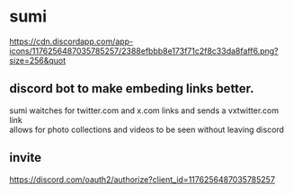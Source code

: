 # sumi
https://cdn.discordapp.com/app-icons/1176256487035785257/2388efbbb8e173f71c2f8c33da8faff6.png?size=256&quot

## discord bot to make embeding links better.
sumi waitches for twitter.com and x.com links and sends a vxtwitter.com link  
allows for photo collections and videos to be seen without leaving discord  

## invite
https://discord.com/oauth2/authorize?client_id=1176256487035785257
